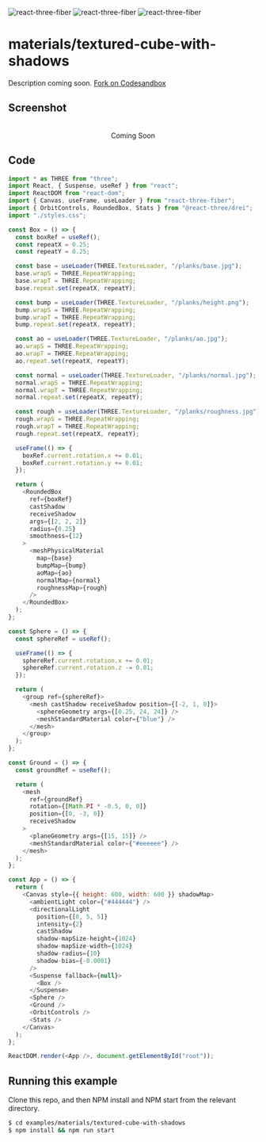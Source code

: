 ![react-three-fiber](https://img.shields.io/badge/dynamic/json?url=https://raw.githubusercontent.com/onion2k/r3f-by-example/develop/examples/materials/textured-cube-with-shadows/package.json&label=react-three-fiber&query=$.dependencies['react-three-fiber']&color=green) ![react-three-fiber](https://img.shields.io/badge/dynamic/json?url=https://raw.githubusercontent.com/onion2k/r3f-by-example/develop/examples/materials/textured-cube-with-shadows/package.json&label=three&query=$.dependencies['three']&color=green) ![react-three-fiber](https://img.shields.io/badge/dynamic/json?url=https://raw.githubusercontent.com/onion2k/r3f-by-example/develop/examples/materials/textured-cube-with-shadows/package.json&label=@react-three/drei&query=$.dependencies['@react-three/drei']&color=green)

# materials/textured-cube-with-shadows

Description coming soon. [Fork on Codesandbox](https://githubbox.com/onion2k/r3f-by-example/tree/develop/examples/materials/textured-cube-with-shadows)

## Screenshot
<div align="center">
  <br>
    Coming Soon
  <br>
</div>

## Code
```js
import * as THREE from "three";
import React, { Suspense, useRef } from "react";
import ReactDOM from "react-dom";
import { Canvas, useFrame, useLoader } from "react-three-fiber";
import { OrbitControls, RoundedBox, Stats } from "@react-three/drei";
import "./styles.css";

const Box = () => {
  const boxRef = useRef();
  const repeatX = 0.25;
  const repeatY = 0.25;

  const base = useLoader(THREE.TextureLoader, "/planks/base.jpg");
  base.wrapS = THREE.RepeatWrapping;
  base.wrapT = THREE.RepeatWrapping;
  base.repeat.set(repeatX, repeatY);

  const bump = useLoader(THREE.TextureLoader, "/planks/height.png");
  bump.wrapS = THREE.RepeatWrapping;
  bump.wrapT = THREE.RepeatWrapping;
  bump.repeat.set(repeatX, repeatY);

  const ao = useLoader(THREE.TextureLoader, "/planks/ao.jpg");
  ao.wrapS = THREE.RepeatWrapping;
  ao.wrapT = THREE.RepeatWrapping;
  ao.repeat.set(repeatX, repeatY);

  const normal = useLoader(THREE.TextureLoader, "/planks/normal.jpg");
  normal.wrapS = THREE.RepeatWrapping;
  normal.wrapT = THREE.RepeatWrapping;
  normal.repeat.set(repeatX, repeatY);

  const rough = useLoader(THREE.TextureLoader, "/planks/roughness.jpg");
  rough.wrapS = THREE.RepeatWrapping;
  rough.wrapT = THREE.RepeatWrapping;
  rough.repeat.set(repeatX, repeatY);

  useFrame(() => {
    boxRef.current.rotation.x += 0.01;
    boxRef.current.rotation.y += 0.01;
  });

  return (
    <RoundedBox
      ref={boxRef}
      castShadow
      receiveShadow
      args={[2, 2, 2]}
      radius={0.25}
      smoothness={12}
    >
      <meshPhysicalMaterial
        map={base}
        bumpMap={bump}
        aoMap={ao}
        normalMap={normal}
        roughnessMap={rough}
      />
    </RoundedBox>
  );
};

const Sphere = () => {
  const sphereRef = useRef();

  useFrame(() => {
    sphereRef.current.rotation.x += 0.01;
    sphereRef.current.rotation.z -= 0.01;
  });

  return (
    <group ref={sphereRef}>
      <mesh castShadow receiveShadow position={[-2, 1, 0]}>
        <sphereGeometry args={[0.25, 24, 24]} />
        <meshStandardMaterial color={"blue"} />
      </mesh>
    </group>
  );
};

const Ground = () => {
  const groundRef = useRef();

  return (
    <mesh
      ref={groundRef}
      rotation={[Math.PI * -0.5, 0, 0]}
      position={[0, -3, 0]}
      receiveShadow
    >
      <planeGeometry args={[15, 15]} />
      <meshStandardMaterial color={"#eeeeee"} />
    </mesh>
  );
};

const App = () => {
  return (
    <Canvas style={{ height: 600, width: 600 }} shadowMap>
      <ambientLight color={"#444444"} />
      <directionalLight
        position={[0, 5, 5]}
        intensity={2}
        castShadow
        shadow-mapSize-height={1024}
        shadow-mapSize-width={1024}
        shadow-radius={10}
        shadow-bias={-0.0001}
      />
      <Suspense fallback={null}>
        <Box />
      </Suspense>
      <Sphere />
      <Ground />
      <OrbitControls />
      <Stats />
    </Canvas>
  );
};

ReactDOM.render(<App />, document.getElementById("root"));

```

## Running this example

Clone this repo, and then NPM install and NPM start from the relevant directory.

```bash
$ cd examples/materials/textured-cube-with-shadows
$ npm install && npm run start
```